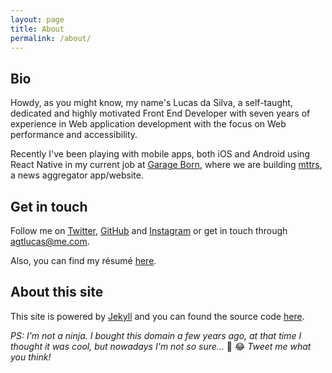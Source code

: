 ```yaml
---
layout: page
title: About
permalink: /about/
---
```


## Bio

Howdy, as you might know, my name's Lucas da Silva, a self-taught, dedicated and highly motivated Front End Developer with seven years of experience in Web application development with the focus on Web performance and accessibility.

Recently I've been playing with mobile apps, both iOS and Android using React Native in my current job at [Garage Born](https://www.garageborn.com/), where we are building [mttrs](https://mtt.rs), a news aggregator app/website.

## Get in touch

Follow me on [Twitter](https://twitter.com/_agtlucas), [GitHub](https://github.com/AgtLucas) and [Instagram](https://www.instagram.com/_agtlucas/) or get in touch through [agtlucas@me.com](mailto:agtlucas@me.com).

Also, you can find my résumé [here](/resume.pdf).

## About this site

This site is powered by [Jekyll](https://jekyllrb.com/) and you can found the source code [here](https://github.com/AgtLucas/lucas.ninja).

*PS: I'm not a ninja. I bought this domain a few years ago, at that time I thought it was cool, but nowadays I'm not so sure...* 🤔 😂 *Tweet me what you think!*
